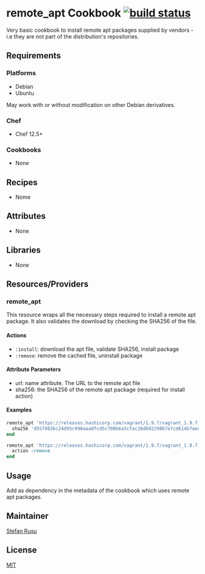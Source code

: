 # remote_apt Cookbook [![build status](https://secure.travis-ci.org/SaltwaterC/remote_apt.png?branch=master)](https://travis-ci.org/SaltwaterC/remote_apt)

Very basic cookbook to install remote apt packages supplied by vendors - i.e they are not part of the distribution's repositories.

## Requirements

### Platforms

 - Debian
 - Ubuntu

May work with or without modification on other Debian derivatives.

### Chef

 - Chef 12.5+

### Cookbooks

 - None

## Recipes

 - Nome

## Attributes

 - None

## Libraries

 - None

## Resources/Providers

### remote_apt

This resource wraps all the necessary steps required to install a remote apt package. It also validates the download by checking the SHA256 of the file.

#### Actions

 - `:install`: download the apt file, validate SHA256, install package
 - `:remove`: remove the cached file, uninstall package

#### Attribute Parameters

 - url: name attribute. The URL to the remote apt file
 - sha256: the SHA256 of the remote apt package (required for install action)

#### Examples

```ruby
remote_apt 'https://releases.hashicorp.com/vagrant/1.9.7/vagrant_1.9.7_x86_64.deb' do
  sha256 'd5579836c24d95c990aaa0fcd5c700b6a3cfac28d69229867e7cd614b7aecbdd'
end

remote_apt 'https://releases.hashicorp.com/vagrant/1.9.7/vagrant_1.9.7_x86_64.deb' do
  action :remove
end
```

## Usage

Add as dependency in the metadata of the cookbook which uses remote apt packages.

## Maintainer

[Stefan Rusu](https://github.com/SaltwaterC)

## License

[MIT](https://github.com/SaltwaterC/remote_apt/blob/master/LICENSE.md)
